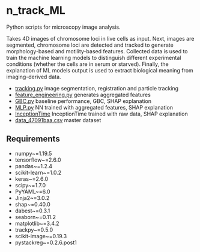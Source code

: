 # n_track_ML


Python scripts for microscopy image analysis. 

Takes 4D images of chromosome loci in live cells as input. Next, images are segmented, chromosome loci are detected and tracked to generate morphology-based and motility-based features. 
Collected data is used to train the machine learning models to distinguish different experimental conditions (whether the cells are in serum or starved). Finally, the explanation of ML models output is used to extract biological meaning from imaging-derived data.

* [tracking.py](https://github.com/redchuk/n_track_ML/blob/master/to_become_public/tracking.py)    image segmentation, registration and particle tracking
* [feature_engineering.py](https://github.com/hajaalin/n_track_ML/blob/master/to_become_public/feature_engineering.py)    generates aggregated features
* [GBC.py](https://github.com/hajaalin/n_track_ML/blob/master/to_become_public/GBC.py)    baseline performance, GBC, SHAP explanation
* [MLP.py](https://github.com/hajaalin/n_track_ML/blob/master/to_become_public/MLP.py)    NN trained with aggregated features, SHAP explanation
* [InceptionTime](https://github.com/hajaalin/n_track_ML/tree/code_review/scripts/tsc)    InceptionTime trained with raw data, SHAP explanation
* [data_47091baa.csv](https://github.com/hajaalin/n_track_ML/blob/master/to_become_public/tracking_output/data_47091baa.csv)    master dataset 

## Requirements

- numpy~=1.19.5
- tensorflow~=2.6.0
- pandas~=1.2.4
- scikit-learn~=1.0.2
- keras~=2.6.0
- scipy~=1.7.0
- PyYAML~=6.0
- Jinja2~=3.0.2
- shap~=0.40.0
- dabest~=0.3.1
- seaborn~=0.11.2
- matplotlib~=3.4.2
- trackpy~=0.5.0
- scikit-image~=0.19.3
- pystackreg~=0.2.6.post1
